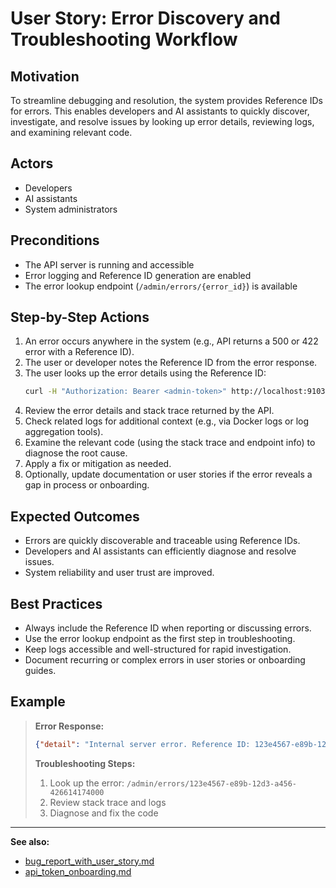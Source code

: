 # User Story: Error Discovery and Troubleshooting Workflow

## Motivation
To streamline debugging and resolution, the system provides Reference IDs for errors. This enables developers and AI assistants to quickly discover, investigate, and resolve issues by looking up error details, reviewing logs, and examining relevant code.

## Actors
- Developers
- AI assistants
- System administrators

## Preconditions
- The API server is running and accessible
- Error logging and Reference ID generation are enabled
- The error lookup endpoint (`/admin/errors/{error_id}`) is available

## Step-by-Step Actions
1. An error occurs anywhere in the system (e.g., API returns a 500 or 422 error with a Reference ID).
2. The user or developer notes the Reference ID from the error response.
3. The user looks up the error details using the Reference ID:
    ```bash
    curl -H "Authorization: Bearer <admin-token>" http://localhost:9103/admin/errors/<error_id>
    ```
4. Review the error details and stack trace returned by the API.
5. Check related logs for additional context (e.g., via Docker logs or log aggregation tools).
6. Examine the relevant code (using the stack trace and endpoint info) to diagnose the root cause.
7. Apply a fix or mitigation as needed.
8. Optionally, update documentation or user stories if the error reveals a gap in process or onboarding.

## Expected Outcomes
- Errors are quickly discoverable and traceable using Reference IDs.
- Developers and AI assistants can efficiently diagnose and resolve issues.
- System reliability and user trust are improved.

## Best Practices
- Always include the Reference ID when reporting or discussing errors.
- Use the error lookup endpoint as the first step in troubleshooting.
- Keep logs accessible and well-structured for rapid investigation.
- Document recurring or complex errors in user stories or onboarding guides.

## Example
> **Error Response:**
> ```json
> {"detail": "Internal server error. Reference ID: 123e4567-e89b-12d3-a456-426614174000"}
> ```
>
> **Troubleshooting Steps:**
> 1. Look up the error: `/admin/errors/123e4567-e89b-12d3-a456-426614174000`
> 2. Review stack trace and logs
> 3. Diagnose and fix the code

---

**See also:**
- [bug_report_with_user_story.md](bug_report_with_user_story.md)
- [api_token_onboarding.md](api_token_onboarding.md) 